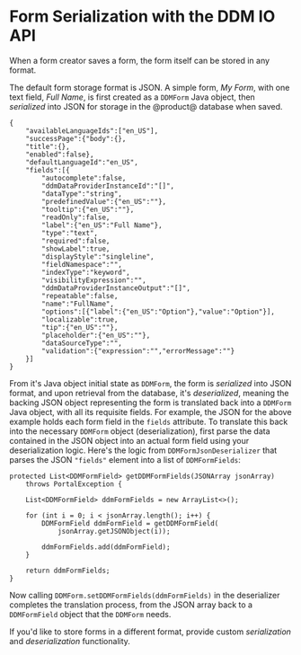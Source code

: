 # Form Serialization with the DDM IO API

When a form creator saves a form, the form itself can be stored in any format.

The default form storage format is JSON. A simple form, _My Form_, with one text
field, _Full Name_, is first created as a `DDMForm` Java object, then
_serialized_ into JSON for storage in the @product@ database when saved.

    {
        "availableLanguageIds":["en_US"],
        "successPage":{"body":{},
        "title":{},
        "enabled":false},
        "defaultLanguageId":"en_US",
        "fields":[{
            "autocomplete":false,
            "ddmDataProviderInstanceId":"[]",
            "dataType":"string",
            "predefinedValue":{"en_US":""},
            "tooltip":{"en_US":""},
            "readOnly":false,
            "label":{"en_US":"Full Name"},
            "type":"text",
            "required":false,
            "showLabel":true,
            "displayStyle":"singleline",
            "fieldNamespace":"",
            "indexType":"keyword",
            "visibilityExpression":"",
            "ddmDataProviderInstanceOutput":"[]",
            "repeatable":false,
            "name":"FullName",
            "options":[{"label":{"en_US":"Option"},"value":"Option"}],
            "localizable":true,
            "tip":{"en_US":""},
            "placeholder":{"en_US":""},
            "dataSourceType":"",
            "validation":{"expression":"","errorMessage":""}
        }]
    }

From it's Java object initial state as `DDMForm`, the form is _serialized_ into
JSON format, and upon retrieval from the database, it's _deserialized_, meaning
the backing JSON object representing the form is translated back into a
`DDMForm` Java object, with all its requisite fields. For example, the JSON for
the above example holds each form field in the `fields` attribute. To translate
this back into the necessary `DDMForm` object (deserialization), first parse the
data contained in the JSON object into an actual form field using your
deserialization logic. Here's the logic from `DDMFormJsonDeserializer` that
parses the JSON `"fields"` element into a list of `DDMFormFields`:

	protected List<DDMFormField> getDDMFormFields(JSONArray jsonArray)
		throws PortalException {

		List<DDMFormField> ddmFormFields = new ArrayList<>();

		for (int i = 0; i < jsonArray.length(); i++) {
			DDMFormField ddmFormField = getDDMFormField(
				jsonArray.getJSONObject(i));

			ddmFormFields.add(ddmFormField);
		}

		return ddmFormFields;
	}

Now calling `DDMForm.setDDMFormFields(ddmFormFields)` in the deserializer
completes the translation process, from the JSON array back to a `DDMFormField`
object that the `DDMForm` needs.

If you'd like to store forms in a different format, provide custom
_serialization_ and _deserialization_ functionality.

